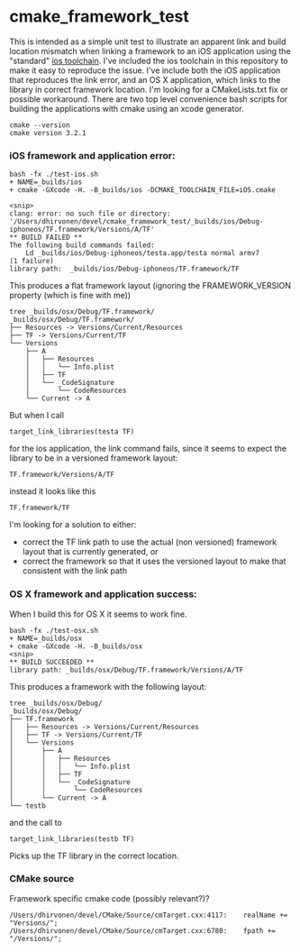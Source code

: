 # cmake_framework_test

This is intended as a simple unit test to illustrate an apparent link and build location mismatch when linking a 
framework to an iOS application using the "standard" [ios toolchain](https://code.google.com/p/ios-cmake/).
I've included the ios toolchain in this repository to make it easy to reproduce the issue. 
I've include both the iOS application that reproduces the link error, and an OS X application, which links
to the library in correct framework location.  I'm looking for a CMakeLists.txt fix or possible workaround.
There are two top level convenience bash scripts for building the applications with cmake using an xcode generator.
```
cmake --version
cmake version 3.2.1
```

### iOS framework and application error:

```
bash -fx ./test-ios.sh 
+ NAME=_builds/ios
+ cmake -GXcode -H. -B_builds/ios -DCMAKE_TOOLCHAIN_FILE=iOS.cmake

<snip>
clang: error: no such file or directory: '/Users/dhirvonen/devel/cmake_framework_test/_builds/ios/Debug-iphoneos/TF.framework/Versions/A/TF'
** BUILD FAILED **
The following build commands failed:
	Ld _builds/ios/Debug-iphoneos/testa.app/testa normal armv7
(1 failure)
library path:  _builds/ios/Debug-iphoneos/TF.framework/TF
```
This produces a flat framework layout (ignoring the FRAMEWORK_VERSION property (which is fine with me))
```
tree _builds/osx/Debug/TF.framework/
_builds/osx/Debug/TF.framework/
├── Resources -> Versions/Current/Resources
├── TF -> Versions/Current/TF
└── Versions
    ├── A
    │   ├── Resources
    │   │   └── Info.plist
    │   ├── TF
    │   └── _CodeSignature
    │       └── CodeResources
    └── Current -> A
```

But when I call

```
target_link_libraries(testa TF)
```

for the ios application, the link command fails, since it seems to expect the library to be in a versioned 
framework layout:

```
TF.framework/Versions/A/TF
```

instead it looks like this

```
TF.framework/TF
```

I'm looking for a solution to either:
* correct the TF link path to use the actual (non versioned) framework layout that is currently generated, or
* correct the framework so that it uses the versioned layout to make that consistent with the link path 

### OS X framework and application success:

When I build this for OS X it seems to work fine.

```
bash -fx ./test-osx.sh
+ NAME=_builds/osx
+ cmake -GXcode -H. -B_builds/osx
<snip>
** BUILD SUCCEEDED **
library path: _builds/osx/Debug/TF.framework/Versions/A/TF
```

This produces a framework with the following layout:
```
tree _builds/osx/Debug/
_builds/osx/Debug/
├── TF.framework
│   ├── Resources -> Versions/Current/Resources
│   ├── TF -> Versions/Current/TF
│   └── Versions
│       ├── A
│       │   ├── Resources
│       │   │   └── Info.plist
│       │   ├── TF
│       │   └── _CodeSignature
│       │       └── CodeResources
│       └── Current -> A
└── testb
```

and the call to
```
target_link_libraries(testb TF)
```
Picks up the TF library in the correct location.

### CMake source

Framework specific cmake code (possibly relevant?)?

```
/Users/dhirvonen/devel/CMake/Source/cmTarget.cxx:4117:    realName += "Versions/";
/Users/dhirvonen/devel/CMake/Source/cmTarget.cxx:6780:    fpath += "/Versions/";
```
